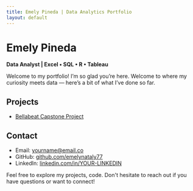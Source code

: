 ```yaml
---
title: Emely Pineda | Data Analytics Portfolio
layout: default
---
```


# Emely Pineda  
**Data Analyst | Excel • SQL • R • Tableau**

Welcome to my portfolio! I’m so glad you’re here. Welcome to where my curiosity meets data — here’s a bit of what I’ve done so far.

## Projects
- [Bellabeat Capstone Project](projects/bellabeat.md)

## Contact
- Email: yourname@email.co  
- GitHub: [github.com/emelynataly77](https://github.com/emelynataly77)  
- LinkedIn: [linkedin.com/in/YOUR-LINKEDIN](https://linkedin.com/in/YOUR-LINKEDIN)


Feel free to explore my projects, code. Don't hesitate to reach out if you have questions or want to connect!


